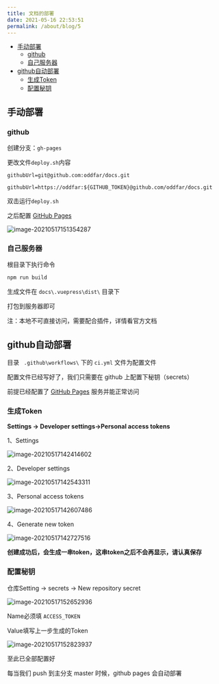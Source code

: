 ```yaml
---
title: 文档的部署
date: 2021-05-16 22:53:51
permalink: /about/blog/5
---
```


<!-- START doctoc generated TOC please keep comment here to allow auto update -->
<!-- DON'T EDIT THIS SECTION, INSTEAD RE-RUN doctoc TO UPDATE -->


- [手动部署](#%E6%89%8B%E5%8A%A8%E9%83%A8%E7%BD%B2)
  - [github](#github)
  - [自己服务器](#%E8%87%AA%E5%B7%B1%E6%9C%8D%E5%8A%A1%E5%99%A8)
- [github自动部署](#github%E8%87%AA%E5%8A%A8%E9%83%A8%E7%BD%B2)
  - [生成Token](#%E7%94%9F%E6%88%90token)
  - [配置秘钥](#%E9%85%8D%E7%BD%AE%E7%A7%98%E9%92%A5)

<!-- END doctoc generated TOC please keep comment here to allow auto update -->



## 手动部署

### github

创建分支：`gh-pages`

更改文件`deploy.sh`内容

```
githubUrl=git@github.com:oddfar/docs.git
```

```
githubUrl=https://oddfar:${GITHUB_TOKEN}@github.com/oddfar/docs.git
```

双击运行`deploy.sh`

之后配置 [GitHub Pages](https://pages.github.com/)

![image-20210517151354287](https://cdn.jsdelivr.net/gh/oddfar/static/img/20210517151356.png)



### 自己服务器

根目录下执行命令

```sh
npm run build
```

生成文件在 `docs\.vuepress\dist\` 目录下

打包到服务器即可

注：本地不可直接访问，需要配合插件，详情看官方文档

## github自动部署

目录 ` .github\workflows\` 下的 `ci.yml` 文件为配置文件

配置文件已经写好了，我们只需要在 github 上配置下秘钥（secrets）

前提已经配置了 [GitHub Pages](https://pages.github.com/) 服务并能正常访问

### 生成Token

**Settings -> Developer settings->Personal access tokens**

1、Settings

![image-20210517142414602](https://cdn.jsdelivr.net/gh/oddfar/static/img/20210517142418.png)

2、Developer settings

![image-20210517142543311](https://cdn.jsdelivr.net/gh/oddfar/static/img/20210517142546.png)



3、Personal access tokens

![image-20210517142607486](https://cdn.jsdelivr.net/gh/oddfar/static/img/20210517142616.png)

4、Generate new token

![image-20210517142727516](https://cdn.jsdelivr.net/gh/oddfar/static/img/20210517142730.png)

**创建成功后，会生成一串token，这串token之后不会再显示，请认真保存**



### 配置秘钥

仓库Setting -> secrets -> New repository secret

![image-20210517152652936](https://cdn.jsdelivr.net/gh/oddfar/static/img/20210517152655.png)



Name必须填 `ACCESS_TOKEN`

Value填写上一步生成的Token

![image-20210517152823937](https://cdn.jsdelivr.net/gh/oddfar/static/img/20210517152825.png)

至此已全部配置好

每当我们 push 到主分支 master 时候，github pages 会自动部署

